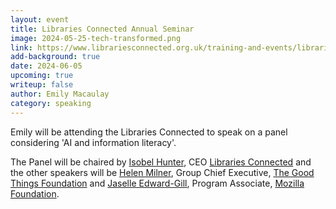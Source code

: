 ```yaml
---
layout: event
title: Libraries Connected Annual Seminar
image: 2024-05-25-tech-transformed.png
link: https://www.librariesconnected.org.uk/training-and-events/libraries-connected-annual-seminar-2024-%E2%80%9Cpower-partnership
add-background: true
date: 2024-06-05
upcoming: true
writeup: false
author: Emily Macaulay
category: speaking
---
```

Emily will be attending the Libraries Connected to speak on a panel considering 'AI and information literacy'.

<!--more-->

The Panel will be chaired by [Isobel Hunter](https://www.librariesconnected.org.uk/content/isobel-hunter), CEO [Libraries Connected](https://www.librariesconnected.org.uk/) and the other speakers will be [Helen Milner](https://www.goodthingsfoundation.org/what-we-do/who-we-are/our-team/senior-management-team/helen-milner-obe/), Group Chief Executive, [The Good Things Foundation](https://www.goodthingsfoundation.org/) and [Jaselle Edward-Gill](https://www.mozillapulse.org/profile/5940), Program Associate, [Mozilla Foundation](https://foundation.mozilla.org/en/).